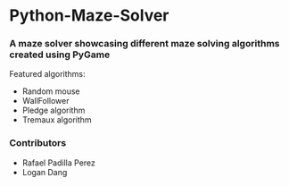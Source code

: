 # Python-Maze-Solver
### A maze solver showcasing different maze solving algorithms created using PyGame
 
 Featured algorithms:
- Random mouse
- WallFollower
- Pledge algorithm
- Tremaux algorithm
 
 ### Contributors
 - Rafael Padilla Perez
 - Logan Dang
 
